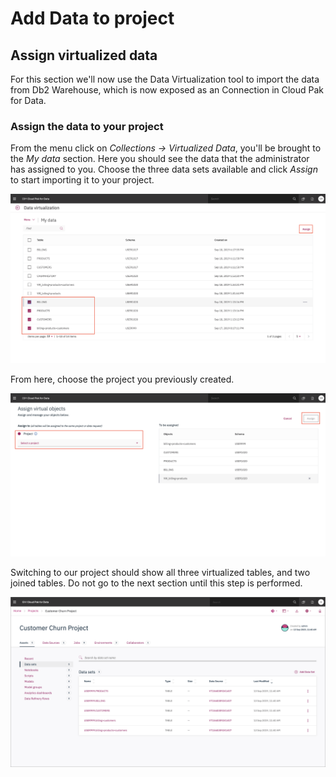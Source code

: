 # Add Data to project

## Assign virtualized data

For this section we'll now use the Data Virtualization tool to import the data from Db2 Warehouse, which is now exposed as an Connection in Cloud Pak for Data.

### Assign the data to your project

From the menu click on *Collections -> Virtualized Data*, you'll be brought to the *My data* section. Here you should see the data that the administrator has assigned to you. Choose the three data sets available and click *Assign* to start importing it to your project.

![Select the data you want to import](../.gitbook/assets/images/dv/dv-8-select-data.png)

From here, choose the project you previously created.

![Assign the data to a project](../.gitbook/assets/images/dv/dv-9-assign.png)

Switching to our project should show all three virtualized tables, and two joined tables. Do not go to the next section until this step is performed.

![Our data sets at the end of this section](../.gitbook/assets/images/dv/dv-project-data-all.png)
